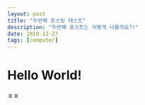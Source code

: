 ```yaml
---
layout: post
title: "두번째 포스팅 테스트"
description: "두번째 포스트는 어떻게 나올까요?!"
date: 2019-12-27
tags: [computer]
---
```

# Hello World!

ㅎㅎ
